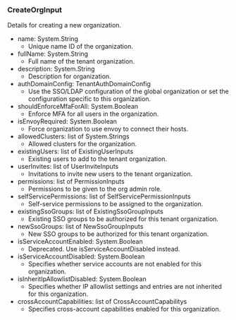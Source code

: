 ### CreateOrgInput
Details for creating a new organization.

- name: System.String
  - Unique name ID of the organization.
- fullName: System.String
  - Full name of the tenant organization.
- description: System.String
  - Description for organization.
- authDomainConfig: TenantAuthDomainConfig
  - Use the SSO/LDAP configuration of the global organization or set the configuration specific to this organization.
- shouldEnforceMfaForAll: System.Boolean
  - Enforce MFA for all users in the organization.
- isEnvoyRequired: System.Boolean
  - Force organization to use envoy to connect their hosts.
- allowedClusters: list of System.Strings
  - Allowed clusters for the organization.
- existingUsers: list of ExistingUserInputs
  - Existing users to add to the tenant organization.
- userInvites: list of UserInviteInputs
  - Invitations to invite new users to the tenant organization.
- permissions: list of PermissionInputs
  - Permissions to be given to the org admin role.
- selfServicePermissions: list of SelfServicePermissionInputs
  - Self-service permissions to be assigned to the organization.
- existingSsoGroups: list of ExistingSsoGroupInputs
  - Existing SSO groups to be authorized for this tenant organization.
- newSsoGroups: list of NewSsoGroupInputs
  - New SSO groups to be authorized for this tenant organization.
- isServiceAccountEnabled: System.Boolean
  - Deprecated. Use isServiceAccountDisabled instead.
- isServiceAccountDisabled: System.Boolean
  - Specifies whether service accounts are not enabled for this organization.
- isInheritIpAllowlistDisabled: System.Boolean
  - Specifies whether IP allowlist settings and entries are not inherited for this organization.
- crossAccountCapabilities: list of CrossAccountCapabilitys
  - Specifies cross-account capabilities enabled for this organization.

